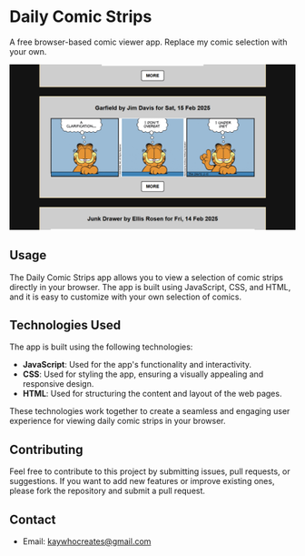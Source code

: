 # Daily Comic Strips

A free browser-based comic viewer app. Replace my comic selection with your own.

[![App Image](Non-App/App%20Image.png)](https://kay-who-codes.github.io/daily-comic-strips)

## Usage

The Daily Comic Strips app allows you to view a selection of comic strips directly in your browser. The app is built using JavaScript, CSS, and HTML, and it is easy to customize with your own selection of comics.

## Technologies Used

The app is built using the following technologies:

- **JavaScript**: Used for the app's functionality and interactivity.
- **CSS**: Used for styling the app, ensuring a visually appealing and responsive design.
- **HTML**: Used for structuring the content and layout of the web pages.

These technologies work together to create a seamless and engaging user experience for viewing daily comic strips in your browser.

## Contributing

Feel free to contribute to this project by submitting issues, pull requests, or suggestions. If you want to add new features or improve existing ones, please fork the repository and submit a pull request.

## Contact

- Email: [kaywhocreates@gmail.com](mailto:kaywhocreates@gmail.com)
